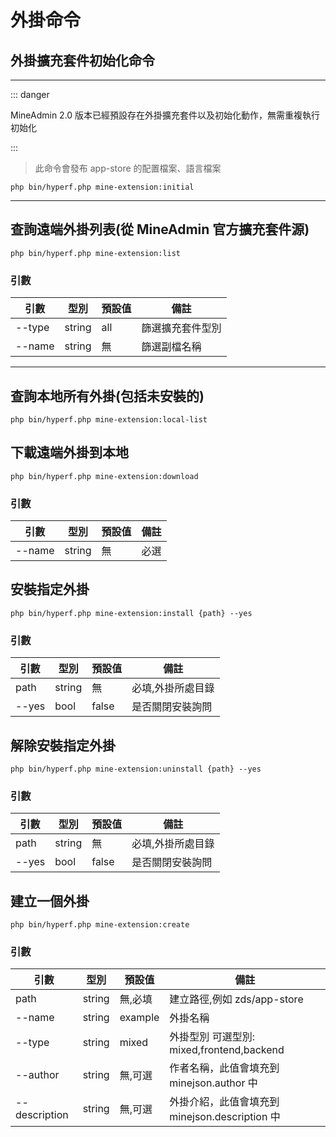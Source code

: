 # 外掛命令

## 外掛擴充套件初始化命令

---

::: danger

 MineAdmin 2.0 版本已經預設存在外掛擴充套件以及初始化動作，無需重複執行初始化

:::


> 此命令會發布 app-store 的配置檔案、語言檔案

```shell
php bin/hyperf.php mine-extension:initial
```

---

## 查詢遠端外掛列表(從 MineAdmin 官方擴充套件源)

```shell
php bin/hyperf.php mine-extension:list
```

### 引數

| 引數      | 型別      | 預設值  | 備註 |
|---------|---------|------| ---|
| --type  | string  | all  | 篩選擴充套件型別 | 
| --name | string | 無 | 篩選副檔名稱 |

---

## 查詢本地所有外掛(包括未安裝的)

```shell
php bin/hyperf.php mine-extension:local-list
```

## 下載遠端外掛到本地

```shell
php bin/hyperf.php mine-extension:download
```

### 引數

| 引數      | 型別      | 預設值 | 備註 |
|---------|---------|-----| ---|
| --name | string | 無   | 必選 |

## 安裝指定外掛

```shell
php bin/hyperf.php mine-extension:install {path} --yes
```

### 引數

| 引數      | 型別      | 預設值 | 備註        |
|---------|---------|-----|-----------|
| path | string | 無 | 必填,外掛所處目錄 |
| --yes | bool | false | 是否關閉安裝詢問  |


## 解除安裝指定外掛

```shell
php bin/hyperf.php mine-extension:uninstall {path} --yes
```

### 引數

| 引數      | 型別      | 預設值 | 備註        |
|---------|---------|-----|-----------|
| path | string | 無 | 必填,外掛所處目錄 |
| --yes | bool | false | 是否關閉安裝詢問  |


## 建立一個外掛

```shell
php bin/hyperf.php mine-extension:create
```

### 引數

| 引數            | 型別      | 預設值     | 備註                                 |
|---------------|---------|---------|------------------------------------|
| path          | string | 無,必填    | 建立路徑,例如 zds/app-store              | 
| --name        | string | example | 外掛名稱                               |                        
| --type        | string | mixed     | 外掛型別 可選型別: mixed,frontend,backend     |
| --author      | string| 無,可選    | 作者名稱，此值會填充到 minejson.author 中      |
| --description | string| 無,可選    | 外掛介紹，此值會填充到 minejson.description 中 |
